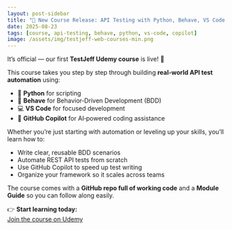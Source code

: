 ```yaml
---
layout: post-sidebar
title: "🚀 New Course Release: API Testing with Python, Behave, VS Code & GitHub Copilot"
date: 2025-08-23
tags: [course, api-testing, behave, python, vs-code, copilot]
image: /assets/img/testjeff-web-courses-min.png
---
```


It’s official — our first **TestJeff Udemy course** is live! 🎉

<!-- excerpt -->

This course takes you step by step through building **real‑world API test automation** using:

- 🐍 **Python** for scripting
- 🧪 **Behave** for Behavior‑Driven Development (BDD)
- 💻 **VS Code** for focused development
- 🤖 **GitHub Copilot** for AI‑powered coding assistance

Whether you’re just starting with automation or leveling up your skills, you’ll learn how to:

- Write clear, reusable BDD scenarios
- Automate REST API tests from scratch
- Use GitHub Copilot to speed up test writing
- Organize your framework so it scales across teams

The course comes with a **GitHub repo full of working code** and a **Module Guide** so you can follow along easily.

👉 **Start learning today:**  
[Join the course on Udemy](https://www.udemy.com/course/testjeff-api-testing-using-python-behave-vs-code-github-copilot/?referralCode=A9712B7048F3109836AF)
